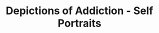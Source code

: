 ---
published: true
content_type: title
optional: false
title: Depictions of Addiction - Self Portraits
description: 'Photographer: Graham Macindoe, Subject: Graham Macindoe, Audience: Susan Stellin, Expert context: Susan Stellin'
expectsubmission: false
---